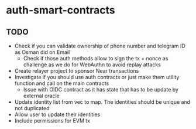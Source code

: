 # auth-smart-contracts

## TODO

- Check if you can validate ownership of phone number and telegram ID as Osman did on Email
  - Check if those auth methods allow to sign the tx + nonce as challenge as we do for WebAuthn to avoid replay attacks
- Create relayer project to sponsor Near transactions
- Investigate if you should use auth contracts or just make them utility function and call on the main contracts
  - Issue with OIDC contract as it has state that has to be update by external oracle
- Update identity list from vec to map. The identities should be unique and not duplicated
- Allow user to update their identities
- Include permissions for EVM tx
